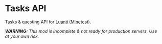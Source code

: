# Tasks API

Tasks & questing API for [Luanti (Minetest)](https://luanti.org/).

___WARNING:__ This mod is incomplete & not ready for production servers. Use at your own risk._
